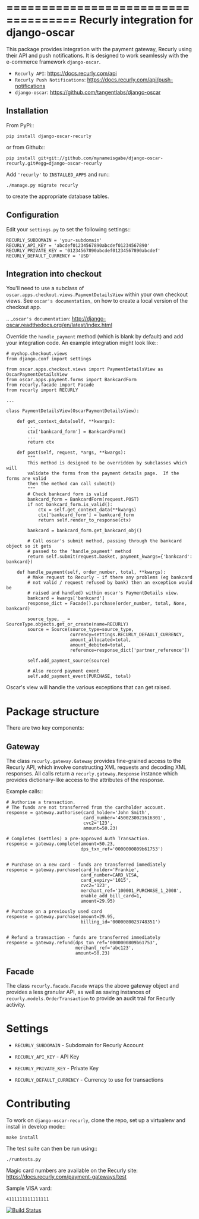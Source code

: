 ====================================
Recurly integration for django-oscar
====================================

This package provides integration with the payment gateway, Recurly using their API and push notifications. It is designed to work seamlessly with the e-commerce framework `django-oscar`.

* `Recurly API`: https://docs.recurly.com/api
* `Recurly Push Notifications`: https://docs.recurly.com/api/push-notifications
* `django-oscar`: https://github.com/tangentlabs/django-oscar

Installation
------------

From PyPi::

    pip install django-oscar-recurly

or from Github::

    pip install git+git://github.com/mynameisgabe/django-oscar-recurly.git#egg=django-oscar-recurly

Add ``'recurly'`` to ``INSTALLED_APPS`` and run::

    ./manage.py migrate recurly

to create the appropriate database tables.

Configuration
-------------

Edit your ``settings.py`` to set the following settings::

    RECURLY_SUBDOMAIN = 'your-subdomain'
    RECURLY_API_KEY = 'abcdef01234567890abcdef01234567890'
    RECURLY_PRIVATE_KEY = '01234567890abcdef01234567890abcdef'
    RECURLY_DEFAULT_CURRENCY = 'USD'

Integration into checkout
-------------------------

You'll need to use a subclass of ``oscar.apps.checkout.views.PaymentDetailsView`` within your own
checkout views.  See `oscar's documentation`_ on how to create a local version of the checkout app.

.. _`oscar's documentation`: http://django-oscar.readthedocs.org/en/latest/index.html

Override the ``handle_payment`` method (which is blank by default) and add your integration code.  An example
integration might look like::

    # myshop.checkout.views
    from django.conf import settings

    from oscar.apps.checkout.views import PaymentDetailsView as OscarPaymentDetailsView
    from oscar.apps.payment.forms import BankcardForm
    from recurly.facade import Facade
    from recurly import RECURLY

    ...

    class PaymentDetailsView(OscarPaymentDetailsView):

        def get_context_data(self, **kwargs):
            ...
            ctx['bankcard_form'] = BankcardForm()
            ...
            return ctx

        def post(self, request, *args, **kwargs):
            """
            This method is designed to be overridden by subclasses which will
            validate the forms from the payment details page.  If the forms are valid
            then the method can call submit()
            """
            # Check bankcard form is valid
            bankcard_form = BankcardForm(request.POST)
            if not bankcard_form.is_valid():
                ctx = self.get_context_data(**kwargs)
                ctx['bankcard_form'] = bankcard_form
                return self.render_to_response(ctx)

            bankcard = bankcard_form.get_bankcard_obj()

            # Call oscar's submit method, passing through the bankcard object so it gets
            # passed to the 'handle_payment' method
            return self.submit(request.basket, payment_kwargs={'bankcard': bankcard})

        def handle_payment(self, order_number, total, **kwargs):
            # Make request to Recurly - if there any problems (eg bankcard
            # not valid / request refused by bank) then an exception would be
            # raised and handled) within oscar's PaymentDetails view.
            bankcard = kwargs['bankcard']
            response_dict = Facade().purchase(order_number, total, None, bankcard)

            source_type, _ = SourceType.objects.get_or_create(name=RECURLY)
            source = Source(source_type=source_type,
                            currency=settings.RECURLY_DEFAULT_CURRENCY,
                            amount_allocated=total,
                            amount_debited=total,
                            reference=response_dict['partner_reference'])

            self.add_payment_source(source)

            # Also record payment event
            self.add_payment_event(PURCHASE, total)

Oscar's view will handle the various exceptions that can get raised.

Package structure
=================

There are two key components:

Gateway
-------

The class ``recurly.gateway.Gateway`` provides fine-grained access to the Recurly API, which involve constructing XML requests and decoding XML responses.  All calls return a ``recurly.gateway.Response`` instance which provides dictionary-like access to the attributes of the response.

Example calls::

    # Authorise a transaction.
    # The funds are not transferred from the cardholder account.
    response = gateway.authorise(card_holder='John Smith',
                                 card_number='4500230021616301',
                                 cvc2='123',
                                 amount=50.23)

    # Completes (settles) a pre-approved Auth Transaction.
    response = gateway.complete(amount=50.23,
                                dps_txn_ref='0000000809b61753')


    # Purchase on a new card - funds are transferred immediately
    response = gateway.purchase(card_holder='Frankie',
                                card_number=CARD_VISA,
                                card_expiry='1015',
                                cvc2='123',
                                merchant_ref='100001_PURCHASE_1_2008',
                                enable_add_bill_card=1,
                                amount=29.95)

    # Purchase on a previously used card
    response = gateway.purchase(amount=29.95,
                                billing_id='0000080023748351')


    # Refund a transaction - funds are transferred immediately
    response = gateway.refund(dps_txn_ref='0000000809b61753',
                              merchant_ref='abc123',
                              amount=50.23)

Facade
------

The class ``recurly.facade.Facade`` wraps the above gateway object and provides a less granular API, as well as saving instances of ``recurly.models.OrderTransaction`` to provide an audit trail for Recurly activity.


Settings
========

* ``RECURLY_SUBDOMAIN`` - Subdomain for Recurly Account

* ``RECURLY_API_KEY`` - API Key

* ``RECURLY_PRIVATE_KEY`` - Private Key

* ``RECURLY_DEFAULT_CURRENCY`` - Currency to use for transactions


Contributing
============

To work on ``django-oscar-recurly``, clone the repo, set up a virtualenv and install in develop mode::

    make install

The test suite can then be run using::

    ./runtests.py

Magic card numbers are available on the Recurly site:
https://docs.recurly.com/payment-gateways/test

Sample VISA vard:

    4111111111111111
    
[![Build Status](https://travis-ci.org/mynameisgabe/django-oscar-recurly.png?branch=master)](https://travis-ci.org/mynameisgabe/django-oscar-recurly)
